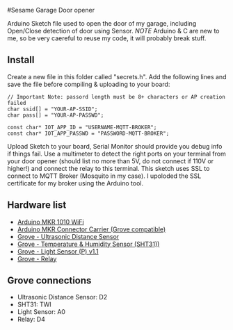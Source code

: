 #Sesame Garage Door opener

Arduino Sketch file used to open the door of my garage, including Open/Close detection of door using Sensor.
*NOTE* Arduino & C are new to me, so be very caereful to reuse my code, it will probably break stuff.

## Install
Create a new file in this folder called "secrets.h". Add the following lines and save the file before compiling & uploading to your board:

```c_cpp
// Important Note: passord length must be 8+ characters or AP creation failed
char ssid[] = "YOUR-AP-SSID";
char pass[] = "YOUR-AP-PASSWD";

const char* IOT_APP_ID = "USERNAME-MQTT-BROKER";
const char* IOT_APP_PASSWD = "PASSWORD-MQTT-BROKER";
```

Upload Sketch to your board, Serial Monitor should provide you debug info if things fail. Use a multimeter to detect the right ports on your terminal from your door opener (should list no more than 5V, do not connect if 110V or higher!) and connect the relay to this terminal. This sketch uses SSL to connect to MQTT Broker (Mosquito in my case). I upoloded the SSL certificate for my broker using the Arduino tool.

## Hardware list
- [Arduino MKR 1010 WiFi](https://store.arduino.cc/arduino-mkr-wifi-1010)
- [Arduino MKR Connector Carrier (Grove compatible)](https://store.arduino.cc/arduino-mkr-connector-carrier)
- [Grove - Ultrasonic Distance Sensor ](https://www.seeedstudio.com/Grove-Ultrasonic-Distance-Sensor.html)
- [Grove - Temperature & Humidity Sensor (SHT31))](https://www.seeedstudio.com/Grove-Temperature-Humidity-Sensor-SHT31.html)
- [Grove - Light Sensor (P) v1.1](https://www.seeedstudio.com/Grove-Light-Sensor-P-v1-1.html)
- [Grove - Relay](https://www.seeedstudio.com/Grove-Relay.html)

## Grove connections
- Ultrasonic Distance Sensor: D2
- SHT31: TWI
- Light Sensor: A0
- Relay: D4
